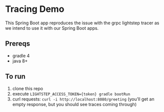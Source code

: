 # Tracing Demo
This Spring Boot app reproduces the issue with the grpc lightstep tracer as we intend to use it with our Spring Boot apps.

## Prereqs
* gradle 4
* java 8+

## To run
1. clone this repo
2. execute `LIGHTSTEP_ACCESS_TOKEN={token} gradle bootRun`
3. curl requests: `curl -i http://localhost:8080/greeting` (you'll get an empty response, but you should see traces coming through)
